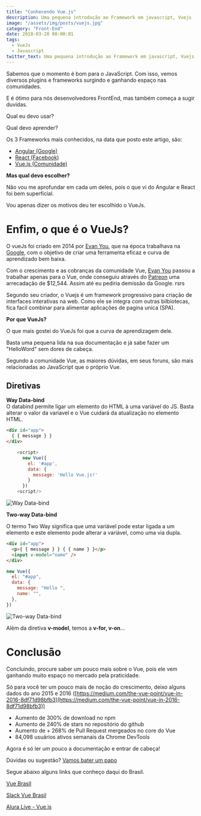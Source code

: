 ```yaml
---
title: "Conhecendo Vue.js"
description: Uma pequena introdução ao Framework em javascript, Vuejs
image: "/assets/img/posts/vuejs.jpg"
category: "Front-End"
date: 2018-03-28 00:00:01
tags:
  - VueJs
  - Javascript
twitter_text: Uma pequena introdução ao Framework em javascript, Vuejs.
---
```


Sabemos que o momento é bom para o JavaScript. Com isso, vemos diversos plugins e frameworks surgindo e ganhando espaço nas comunidades.

E é ótimo para nós desenvolvedores FrontEnd, mas também começa a sugir duvidas.

Qual eu devo usar?

Qual devo aprender?

Os 3 Frameworks mais conhecidos, na data que posto este artigo, são:

- [Angular (Google)](https://angular.io/)
- [React (Facebook)](https://reactjs.org/)
- [Vue.js (Comunidade)](https://vuejs.org/)

**Mas qual devo escolher?**

Não vou me aprofundar em cada um deles, pois o que vi do Angular e React foi bem superficial.

Vou apenas dizer os motivos deu ter escolhido o VueJs.

# Enfim, o que é o VueJs?

O vueJs foi criado em 2014 por [Evan You](https://medium.com/@youyuxi), que na época trabalhava na [Google](https://google.com), com o objetivo de criar uma ferramenta eficaz e curva de aprendizado bem baixa.

Com o crescimento e as cobranças da comunidade Vue, [Evan You](https://medium.com/@youyuxi) passou a trabalhar apenas para o Vue, onde conseguiu através do [Patreon](https://www.patreon.com/evanyou) uma arrecadação de \$12,544.
Assim até eu pediria demissão da Google. rsrs

Segundo seu criador, o Vuejs é um framework progressivo para criação de interfaces interativas na web. Como ele se integra com outras bilbiotecas, fica facil combinar para alimentar aplicações de pagina unica (SPA).

**Por que VueJs?**

O que mais gostei do VueJs foi que a curva de aprendizagem dele.

Basta uma pequena lida na sua documentação e já sabe fazer um "HelloWord" sem dores de cabeça.

Segundo a comunidade Vue, as maiores dúvidas, em seus foruns, são mais relacionadas ao JavaScript que o próprio Vue.

## Diretivas

**Way Data-bind**  
O databind permite ligar um elemento do HTML à uma variável do JS. Basta alterar o valor da variavel e o Vue cuidará da atualização no elemento HTML.

```html
<div id="app">
  { { message } }
</div>
```

```javascript
    <script>
      new Vue({
        el: '#app',
        data: {
          message: 'Hello Vue.js!'
        }
      })
    <script/>
```

![Way Data-bind](/assets/img/posts/directiva.png)

**Two-way Data-bind**

O termo Two Way significa que uma variável pode estar ligada a um elemento e este elemento pode alterar a variável, como uma via dupla.

```html
<div id="app">
  <p>{ { message } } { { name } }</p>
  <input v-model="name" />
</div>
```

```javascript
new Vue({
  el: "#app",
  data: {
    message: "Hello ",
    name: "",
  },
})
```

![Two-way Data-bind](/assets/img/posts/directiva2.png)

Além da diretiva **v-model**, temos a **v-for, v-on**…

# Conclusão

Concluindo, procure saber um pouco mais sobre o Vue, pois ele vem ganhando muito espaço no mercado pela praticidade.

Só para você ter um pouco mais de noção do crescimento, deixo alguns dados do ano 2015 e 2016 ([https://medium.com/the-vue-point/vue-in-2016-8df71d98bfb3](https://medium.com/the-vue-point/vue-in-2016-8df71d98bfb3))

- Aumento de 300% de download no npm
- Aumento de 240% de stars no repositório do github
- Aumento de + 268% de Pull Request mergeados no core do Vue
- 84,098 usuários ativos semanais da Chrome DevTools

Agora é só ler um pouco a documentação e entrar de cabeça!

Dúvidas ou sugestão? [Vamos bater um papo](/contato)

Segue abaixo alguns links que conheço daqui do Brasil.

[Vue Brasil](http://vuejs-brasil.com.br/)

[Slack Vue Brasil](https://vue-brasil.slack.com/)

[Alura Live - Vue.js](https://www.youtube.com/watch?v=ruH6R9Puj6o)
